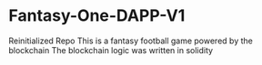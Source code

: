 # Fantasy-One-DAPP-V1
Reinitialized Repo 
This is a fantasy football game powered by the blockchain
The blockchain logic was written in solidity
